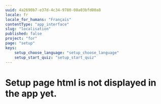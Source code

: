 ```yaml
---
uuid: 4a2690b7-e37d-4c34-9780-08a03bfd00a8
locale: fr
locale_for_humans: "Français"
contentType: "app_interface"
slug: "localisation"
published: false
project: "for"
page: "setup"
keys:
    setup_choose_language: "setup_choose_language"
    setup_start_quiz: "setup_start_quiz"
---
```

# Setup page html is not displayed in the app yet.
